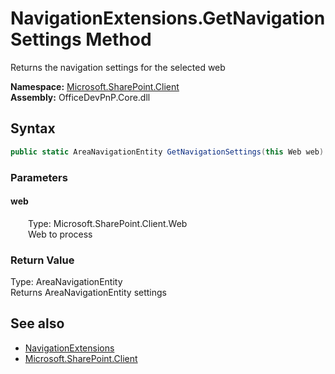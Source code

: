 # NavigationExtensions.GetNavigationSettings Method  
 Returns the navigation settings for the selected web   

**Namespace:** [Microsoft.SharePoint.Client](Microsoft.SharePoint.Client.md)  
**Assembly:** OfficeDevPnP.Core.dll  
## Syntax
```C#
public static AreaNavigationEntity GetNavigationSettings(this Web web)
```
### Parameters
#### web  
&emsp;&emsp;Type: Microsoft.SharePoint.Client.Web  
&emsp;&emsp;Web to process  

  

### Return Value
Type: AreaNavigationEntity  
Returns AreaNavigationEntity settings  


## See also
- [NavigationExtensions](Microsoft.SharePoint.Client.NavigationExtensions.md) 
- [Microsoft.SharePoint.Client](Microsoft.SharePoint.Client.md) 
